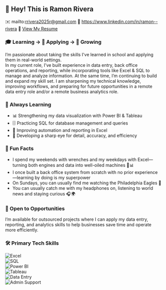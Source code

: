 ## 👋 Hey! This is Ramon Rivera
✉️ mailto:rrivera2025r@gmail.com
🔗 https://www.linkedin.com/in/ramon--rivera
📝 [View My Resume](https://github.com/RamonRivera2025/RamonRivera2025/blob/main/Ramon%20Rivera-%20Resume%20Project.pdf)


### 🎓 Learning → 💼 Applying → 🚀 Growing  

I’m passionate about taking the skills I've learned in school and applying them in real-world settings.  
In my current role, I’ve built experience in data entry, back office operations, and reporting, while incorporating tools like Excel & SQL to manage and analyze information.  At the same time, I’m continuing to build and expand my skill set.  I am sharpening my technical knowledge, improving workflows, and preparing for future opportunities in a remote data entry role and/or a remote business analytics role.  

### 🌱 Always Learning  
- 📊 Strengthening my data visualization with Power BI & Tableau 
- 🗄️ Practicing SQL for database management and queries  
- 📑 Improving automation and reporting in Excel
- 🦅 Developing a sharp eye for detail, accuracy, and efficiency  

### 🌟 Fun Facts  
- I spend my weekends with wrenches and my weekdays with Excel—turning both engines and data into well-oiled machines 🔧📊
- I once built a back office system from scratch with no prior experience—learning by doing is my superpower
- On Sundays, you can usually find me watching the Philadelphia Eagles 🦅
- You can usually catch me with my headphones on, listening to world news and staying curious 🎧🌍


### 🤝 Open to Opportunities  
I’m available for outsourced projects where I can apply my data entry, reporting, and analytics skills to help businesses save time and operate more efficiently.  

### 🛠️ Primary Tech Skills  

![Excel](https://img.shields.io/badge/Excel-217346?style=for-the-badge&logo=microsoft-excel&logoColor=white)  
![SQL](https://img.shields.io/badge/SQL-336791?style=for-the-badge&logo=postgresql&logoColor=white)  
![Power BI](https://img.shields.io/badge/Power%20BI-F2C811?style=for-the-badge&logo=powerbi&logoColor=black)  
![Tableau](https://img.shields.io/badge/Tableau-E97627?style=for-the-badge&logo=tableau&logoColor=white)  
![Data Entry](https://img.shields.io/badge/Data%20Entry-4A90E2?style=for-the-badge&logo=databricks&logoColor=white)  
![Admin Support](https://img.shields.io/badge/Admin%20Support-6D4C41?style=for-the-badge&logo=google-drive&logoColor=white)  


